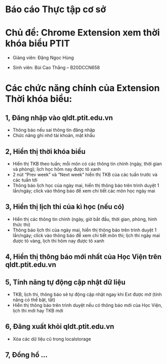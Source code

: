 # Báo cáo Thực tập cơ sở

# Chủ đề: Chrome Extension xem thời khóa biểu PTIT

* Giảng viên: Đặng Ngọc Hùng

* Sinh viên: Bùi Cao Thắng – B20DCCN658

# Các chức năng chính của Extension Thời khóa biểu:

## 1, Đăng nhập vào qldt.ptit.edu.vn 
- Thông báo nếu sai thông tin đăng nhập
- Chức năng ghi nhớ tài khoản, mật khẩu

## 2, Hiển thị thời khóa biểu 
- Hiển thị TKB theo tuần; mỗi môn có các thông tin chính (ngày, thời gian và phòng); lịch học hôm nay được tô xanh
- 2 nút “Prev week” và “Next week” hiển thị TKB của các tuần trước và các tuần tới
- Thông báo lịch học của ngày mai, hiển thị thông báo trên trình duyệt 1 lần/ngày; click vào thông báo để xem chi tiết các môn học ngày mai

## 3, Hiển thị lịch thi của kì học (nếu có)
- Hiển thị các thông tin chính (ngày, giờ bắt đầu, thời gian, phòng, hình thức thi)
- Thông báo lịch thi của ngày mai, hiển thị thông báo trên trình duyệt 1 lần/ngày; click vào thông báo để xem chi tiết môn thi; lịch thi ngày mai được tô vàng, lịch thi hôm nay được tô xanh

## 4, Hiển thị thông báo mới nhất của Học Viện trên qldt.ptit.edu.vn

## 5, Tính năng tự động cập nhật dữ liệu
- TKB, lịch thi, thông báo sẽ tự động cập nhật ngay khi Ext được mở (tính năng có thể bật, tắt)
- Hiển thị thông báo trên trình duyệt nếu có thông báo mới của Học Viện, lịch thi mới hay TKB mới

## 6, Đăng xuất khỏi qldt.ptit.edu.vn
- Xóa các dữ liệu cũ trong localstorage

## 7, Đồng hồ …
